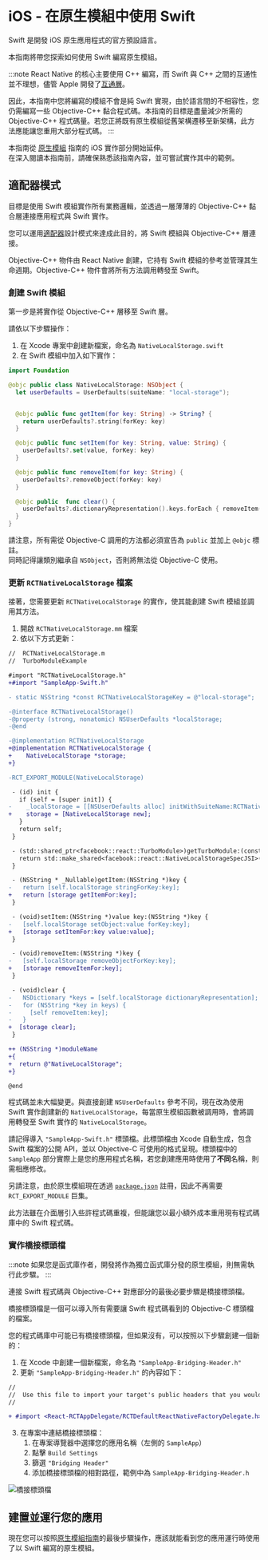 # iOS - 在原生模組中使用 Swift

Swift 是開發 iOS 原生應用程式的官方預設語言。

本指南將帶您探索如何使用 Swift 編寫原生模組。

:::note
React Native 的核心主要使用 C++ 編寫，而 Swift 與 C++ 之間的互通性並不理想，儘管 Apple 開發了[互通層](https://www.swift.org/documentation/cxx-interop/)。

因此，本指南中您將編寫的模組不會是純 Swift 實現，由於語言間的不相容性，您仍需編寫一些 Objective-C++ 黏合程式碼。本指南的目標是盡量減少所需的 Objective-C++ 程式碼量。若您正將既有原生模組從舊架構遷移至新架構，此方法應能讓您重用大部分程式碼。
:::

本指南從 [原生模組](/docs/next/turbo-native-modules-introduction) 指南的 iOS 實作部分開始延伸。  
在深入閱讀本指南前，請確保熟悉該指南內容，並可嘗試實作其中的範例。

## 適配器模式

目標是使用 Swift 模組實作所有業務邏輯，並透過一層薄薄的 Objective-C++ 黏合層連接應用程式與 Swift 實作。

您可以運用[適配器](https://en.wikipedia.org/wiki/Adapter_pattern)設計模式來達成此目的，將 Swift 模組與 Objective-C++ 層連接。

Objective-C++ 物件由 React Native 創建，它持有 Swift 模組的參考並管理其生命週期。Objective-C++ 物件會將所有方法調用轉發至 Swift。

### 創建 Swift 模組

第一步是將實作從 Objective-C++ 層移至 Swift 層。

請依以下步驟操作：

1. 在 Xcode 專案中創建新檔案，命名為 `NativeLocalStorage.swift`
2. 在 Swift 模組中加入如下實作：

```swift title="NativeLocalStorage.swift"
import Foundation

@objc public class NativeLocalStorage: NSObject {
  let userDefaults = UserDefaults(suiteName: "local-storage");


  @objc public func getItem(for key: String) -> String? {
    return userDefaults?.string(forKey: key)
  }

  @objc public func setItem(for key: String, value: String) {
    userDefaults?.set(value, forKey: key)
  }

  @objc public func removeItem(for key: String) {
    userDefaults?.removeObject(forKey: key)
  }

  @objc public  func clear() {
    userDefaults?.dictionaryRepresentation().keys.forEach { removeItem(for: $0) }
  }
}

```

請注意，所有需從 Objective-C 調用的方法都必須宣告為 `public` 並加上 `@objc` 標註。  
同時記得讓類別繼承自 `NSObject`，否則將無法從 Objective-C 使用。

### 更新 `RCTNativeLocalStorage` 檔案

接著，您需要更新 `RCTNativeLocalStorage` 的實作，使其能創建 Swift 模組並調用其方法。

1. 開啟 `RCTNativeLocalStorage.mm` 檔案
2. 依以下方式更新：

```diff title="RCTNativeLocalStorage.mm"
//  RCTNativeLocalStorage.m
//  TurboModuleExample

#import "RCTNativeLocalStorage.h"
+#import "SampleApp-Swift.h"

- static NSString *const RCTNativeLocalStorageKey = @"local-storage";

-@interface RCTNativeLocalStorage()
-@property (strong, nonatomic) NSUserDefaults *localStorage;
-@end

-@implementation RCTNativeLocalStorage
+@implementation RCTNativeLocalStorage {
+    NativeLocalStorage *storage;
+}

-RCT_EXPORT_MODULE(NativeLocalStorage)

 - (id) init {
   if (self = [super init]) {
-    _localStorage = [[NSUserDefaults alloc] initWithSuiteName:RCTNativeLocalStorageKey];
+    storage = [NativeLocalStorage new];
   }
   return self;
 }

 - (std::shared_ptr<facebook::react::TurboModule>)getTurboModule:(const facebook::react::ObjCTurboModule::InitParams &)params {
   return std::make_shared<facebook::react::NativeLocalStorageSpecJSI>(params);
 }

 - (NSString * _Nullable)getItem:(NSString *)key {
-   return [self.localStorage stringForKey:key];
+   return [storage getItemFor:key];
 }

 - (void)setItem:(NSString *)value key:(NSString *)key {
-   [self.localStorage setObject:value forKey:key];
+   [storage setItemFor:key value:value];
 }

 - (void)removeItem:(NSString *)key {
-   [self.localStorage removeObjectForKey:key];
+   [storage removeItemFor:key];
 }

 - (void)clear {
-   NSDictionary *keys = [self.localStorage dictionaryRepresentation];
-   for (NSString *key in keys) {
-     [self removeItem:key];
-   }
+  [storage clear];
 }

++ (NSString *)moduleName
+{
+  return @"NativeLocalStorage";
+}

@end
```

程式碼並未大幅變更。與直接創建 `NSUserDefaults` 參考不同，現在改為使用 Swift 實作創建新的 `NativeLocalStorage`，每當原生模組函數被調用時，會將調用轉發至 Swift 實作的 `NativeLocalStorage`。

請記得導入 `"SampleApp-Swift.h"` 標頭檔。此標頭檔由 Xcode 自動生成，包含 Swift 檔案的公開 API，並以 Objective-C 可使用的格式呈現。標頭檔中的 `SampleApp` 部分實際上是您的應用程式名稱，若您創建應用時使用了**不同**名稱，則需相應修改。

另請注意，由於原生模組現在透過 [`package.json`](/docs/next/turbo-native-modules-introduction?platforms=ios#register-the-native-module-in-your-app) 註冊，因此不再需要 `RCT_EXPORT_MODULE` 巨集。

此方法雖在介面層引入些許程式碼重複，但能讓您以最小額外成本重用現有程式碼庫中的 Swift 程式碼。

### 實作橋接標頭檔

:::note
如果您是函式庫作者，開發將作為獨立函式庫分發的原生模組，則無需執行此步驟。
:::

連接 Swift 程式碼與 Objective-C++ 對應部分的最後必要步驟是橋接標頭檔。

橋接標頭檔是一個可以導入所有需要讓 Swift 程式碼看到的 Objective-C 標頭檔的檔案。

您的程式碼庫中可能已有橋接標頭檔，但如果沒有，可以按照以下步驟創建一個新的：

1. 在 Xcode 中創建一個新檔案，命名為 `"SampleApp-Bridging-Header.h"`
2. 更新 `"SampleApp-Bridging-Header.h"` 的內容如下：

```diff title="SampleApp-Bridging-Header.h"
//
//  Use this file to import your target's public headers that you would like to expose to Swift.
//

+ #import <React-RCTAppDelegate/RCTDefaultReactNativeFactoryDelegate.h>
```

3. 在專案中連結橋接標頭檔：
   1. 在專案導覽器中選擇您的應用名稱（左側的 `SampleApp`）
   2. 點擊 `Build Settings`
   3. 篩選 `"Bridging Header"`
   4. 添加橋接標頭檔的相對路徑，範例中為 `SampleApp-Bridging-Header.h`

![橋接標頭檔](/docs/assets/BridgingHeader.png)

## 建置並運行您的應用

現在您可以按照[原生模組指南](/docs/turbo-native-modules-introduction#build-and-run-your-code-on-a-simulator)的最後步驟操作，應該就能看到您的應用運行時使用了以 Swift 編寫的原生模組。